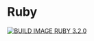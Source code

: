 # Ruby

[![BUILD IMAGE RUBY 3.2.0](https://github.com/fabianoflorentino/ruby/actions/workflows/build.yml/badge.svg)](https://github.com/fabianoflorentino/ruby/actions/workflows/build.yml)
